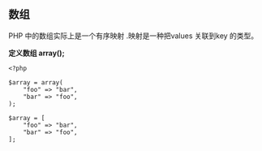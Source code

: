 ## 数组

PHP 中的数组实际上是一个有序映射 .映射是一种把values 关联到key 的类型。

**定义数组 array\(\);**

```
<?php

$array = array(
    "foo" => "bar",
    "bar" => "foo",
);

$array = [
    "foo" => "bar",
    "bar" => "foo",
];
```



